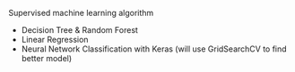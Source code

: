 Supervised machine learning algorithm 
 - Decision Tree & Random Forest
 - Linear Regression
 - Neural Network Classification with Keras (will use GridSearchCV to find better model)
